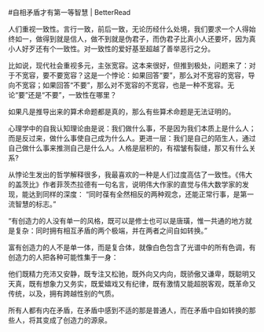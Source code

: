 #自相矛盾才有第一等智慧 | BetterRead

人们重视一致性。言行一致，前后一致，无论历经什么处境，我们要求一个人得始终如一，做得到就是信人，做不到就是伪君子，而伪君子比真小人还要坏，因为真小人好歹还有个一致性。对一致性的爱好基至超越了善举恶行之分。

比如说，现代社会重视多元，主张宽容。这本来很好，但推到极处，问题来了：对于不宽容，要不要宽容？这是一个悖论：如果回答“要”，那么对不宽容的宽容，导向不宽容；如果回答“不要”，那么对不宽容的不宽容，也是一种不宽容。无论“要”还是“不要”，一致性在哪里？

如果凡是推导出来的算术命题都是真的，那么有些算术命题是无法证明的。

心理学中的自我认知理论由是说：我们做什么事，不是因为我们本质上是什么人；而是反过来，做什么事使自己成为什么人。更进一层：我们是自己的陌生人，通过自己做什么事来推测自己是什么人。人格是层积的，有褶皱有裂缝，那又有什么关系?

从悖论生发出的哲学解释很多，我最喜欢的一种是人们过度高估了一致性。《伟大的盖茨比》作者菲茨杰拉德有一句名言，说明伟大作家的直觉与伟大数学家的发现，能达到同样的深度： “同时葆有全然相反的两种观念，还能正常行事，是第一流智慧的标志。”

“有创造力的人没有单一的风格，既可以是修士也可以是唐璜，惟一共通的地方就是复杂：同时拥有相互矛盾的两个极端，并在两者之间自如转换。”

富有创造力的人不是单一体，而是复合体，就像白色包含了光谱中的所有色调，有创造力的人把各种可能性集于一身：

他们既精力充沛又安静，既专注又松驰，既外向又内向，既骄傲又谦卑，既聪明又天真，既有想象力又务实，既爱嬉戏又有纪律，既有激情又能超脱客观，既革命又传统，以及，拥有跨越性别的气质。

所有人都有内在矛盾，在矛盾中感到不适的那是普通人，而在矛盾中自如转换的那些人，将其变成了创造力的源泉。

